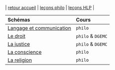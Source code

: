 | [retour accueil](https://rollauda.github.io) | [leçons philo](https://rollauda.github.io/philogt) | [leçons HLP](https://rollauda.github.io/hlpt) |

| Schémas   | Cours   |  
|:-------------- |:--------------  
| [Langage et communication](https://rollauda.github.io/schemas/cartes/langage.html) | `philo` | 
| [Le droit](https://rollauda.github.io/schemas/cartes/droit.html) | `philo` & `DGEMC` |
|  [La justice](https://rollauda.github.io/schemas/cartes/justice.html)  | `philo` & `DGEMC` | 
|  [La conscience](https://rollauda.github.io/schemas/cartes/conscience.html)  |  `philo`  |
|  [La religion](https://rollauda.github.io/schemas/cartes/religion.html)  |  `philo`  |